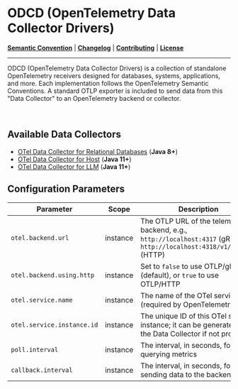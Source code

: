 # ODCD (OpenTelemetry Data Collector Drivers)

**[Semantic Convention](docs/semconv)** |
**[Changelog](CHANGELOG.md)** |
**[Contributing](CONTRIBUTING.md)** |
**[License](LICENSE)**

---

ODCD (OpenTelemetry Data Collector Drivers) is a collection of standalone OpenTelemetry receivers designed for databases, systems, applications, and more. Each implementation follows the OpenTelemetry Semantic Conventions. A standard OTLP exporter is included to send data from this "Data Collector" to an OpenTelemetry backend or collector.

<br>

## Available Data Collectors

- [OTel Data Collector for Relational Databases](rdb/README.md) (**Java 8+**)
- [OTel Data Collector for Host](host/README.md) (**Java 11+**)
- [OTel Data Collector for LLM](llm/README.md) (**Java 11+**)

## Configuration Parameters

| Parameter                 | Scope     | Description                                                                                                          | Example                |
|---------------------------|-----------|----------------------------------------------------------------------------------------------------------------------|------------------------|
| `otel.backend.url`        | instance  | The OTLP URL of the telemetry backend, e.g., `http://localhost:4317` (gRPC) or `http://localhost:4318/v1/metrics` (HTTP) | `http://127.0.0.1:4317`  |  
| `otel.backend.using.http` | instance  | Set to `false` to use OTLP/gRPC (default), or `true` to use OTLP/HTTP                                               | `false`                |  
| `otel.service.name`       | instance  | The name of the OTel service (required by OpenTelemetry)                                                            | `DamengDC`             |  
| `otel.service.instance.id`| instance  | The unique ID of this OTel service instance; it can be generated by the Data Collector if not provided               | `1.2.3.4:5236@MYDB`    |  
| `poll.interval`           | instance  | The interval, in seconds, for querying metrics                                                                      | `25`                   |  
| `callback.interval`       | instance  | The interval, in seconds, for sending data to the backend                                                           | `30`                   |

